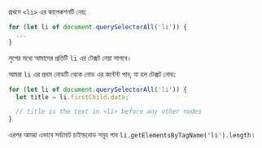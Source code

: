 প্রথমে `<li>` এর কালেকশনটি নেয়:

```js
for (let li of document.querySelectorAll('li')) {
  ...
}
```

লুপের মধ্যে আমাদের প্রতিটি `li` এর টেক্সট নেয়া লাগবে।

আমরা `li` এর প্রথম নোডটি থেকে নোড এর কন্টেন্ট পাব, যা হল টেক্সট নোড:

```js
for (let li of document.querySelectorAll('li')) {
  let title = li.firstChild.data;

  // title is the text in <li> before any other nodes
}
```

এরপর আমরা এভাবে সর্বমোট চাইল্ডনোড সমূহ পাব `li.getElementsByTagName('li').length`।
